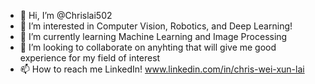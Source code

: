 - 👋 Hi, I’m @Chrislai502
- 👀 I’m interested in Computer Vision, Robotics, and Deep Learning!
- 🌱 I’m currently learning Machine Learning and Image Processing
- 💞️ I’m looking to collaborate on anyhting that will give me good experience for my field of interest
- 📫 How to reach me LinkedIn! www.linkedin.com/in/chris-wei-xun-lai

<!---
Chrislai502/Chrislai502 is a ✨ special ✨ repository because its `README.md` (this file) appears on your GitHub profile.
You can click the Preview link to take a look at your changes.
--->
